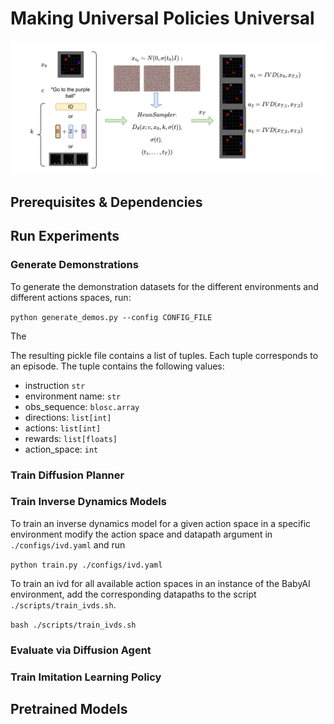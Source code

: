 # Making Universal Policies Universal

![method overview](./assets/overview_method.png)

## Prerequisites & Dependencies

## Run Experiments 

### Generate Demonstrations 

To generate the demonstration datasets for the different environments and different actions spaces, run:

`python generate_demos.py --config CONFIG_FILE`

The 

The resulting pickle file contains a list of tuples. Each tuple corresponds to an episode. The tuple contains the following values:

- instruction `str`
- environment name: `str`
- obs_sequence: `blosc.array`
- directions: `list[int]`
- actions: `list[int]`
- rewards: `list[floats]`
- action_space: `int`

### Train Diffusion Planner

### Train Inverse Dynamics Models 

To train an inverse dynamics model for a given action space in a specific environment modify the action space and datapath argument in `./configs/ivd.yaml` and run 

`python train.py ./configs/ivd.yaml`

To train an ivd for all available action spaces in an instance of the BabyAI environment, add the corresponding datapaths to the script `./scripts/train_ivds.sh`.

`bash ./scripts/train_ivds.sh`

### Evaluate via Diffusion Agent

### Train Imitation Learning Policy

## Pretrained Models 

